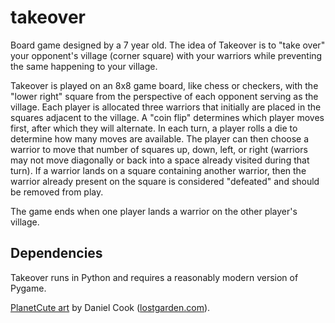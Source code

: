 takeover
========

Board game designed by a 7 year old. The idea of Takeover is to "take over" your opponent's village (corner square) with your warriors while preventing the same happening to your village.

Takeover is played on an 8x8 game board, like chess or checkers, with the "lower right" square from the perspective of each opponent serving as the village. Each player is allocated three warriors that initially are placed in the squares adjacent to the village. A "coin flip" determines which player moves first, after which they will alternate. In each turn, a player rolls a die to determine how many moves are available. The player can then choose a warrior to move that number of squares up, down, left, or right (warriors may not move diagonally or back into a space already visited during that turn). If a warrior lands on a square containing another warrior, then the warrior already present on the square is considered "defeated" and should be removed from play. 

The game ends when one player lands a warrior on the other player's village.

Dependencies
------------
Takeover runs in Python and requires a reasonably modern version of Pygame.

[PlanetCute art](http://www.lostgarden.com/2007/05/dancs-miraculously-flexible-game.html) by Daniel Cook ([lostgarden.com](http://lostgarden.com)).
